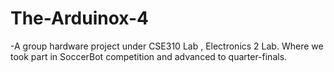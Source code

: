 # The-Arduinox-4
-A group hardware project under CSE310 Lab , Electronics 2 Lab. Where we took part in SoccerBot competition and advanced to quarter-finals.
